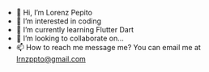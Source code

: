 - 👋 Hi, I’m Lorenz Pepito
- 👀 I’m interested in coding
- 🌱 I’m currently learning Flutter Dart
- 💞️ I’m looking to collaborate on...
- 📫 How to reach me message me? You can email me at lrnzppto@gmail.com

<!---
lorenzzz15/lorenzzz15 is a ✨ special ✨ repository because its `README.md` (this file) appears on your GitHub profile.
You can click the Preview link to take a look at your changes.
--->
